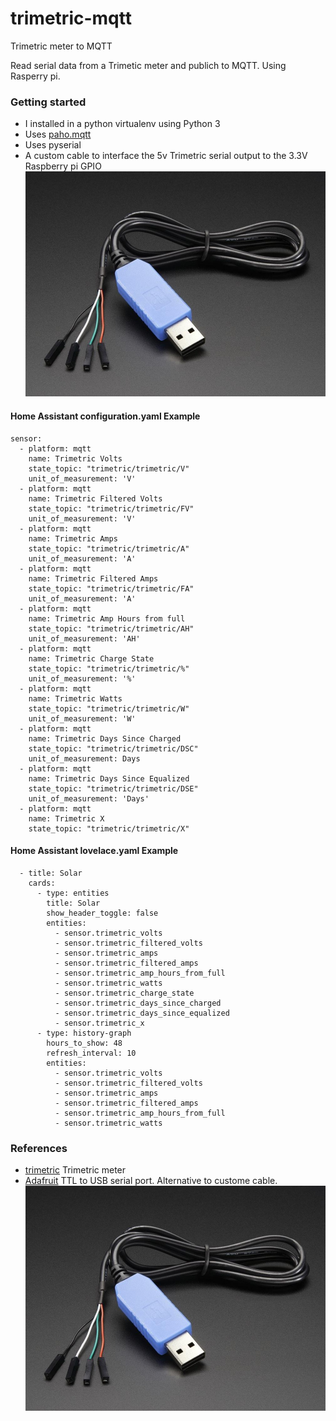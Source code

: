 # trimetric-mqtt
Trimetric meter to MQTT

Read serial data from a Trimetic meter and publich to MQTT.  Using Rasperry pi.

### Getting started

* I installed in a python virtualenv using Python 3
* Uses [paho.mqtt](https://pypi.org/project/paho-mqtt/#client)
* Uses pyserial
* A custom cable to interface the 5v Trimetric serial output to the 3.3V Raspberry pi GPIO
![Custom cable schematic](https://github.com/fancygaphtrn/trimetric-mqtt/blob/master/TTL-to-USBserial.jpg)

#### Home Assistant configuration.yaml Example

```
sensor:
  - platform: mqtt
    name: Trimetric Volts
    state_topic: "trimetric/trimetric/V"
    unit_of_measurement: 'V'
  - platform: mqtt
    name: Trimetric Filtered Volts
    state_topic: "trimetric/trimetric/FV" 
    unit_of_measurement: 'V'
  - platform: mqtt
    name: Trimetric Amps
    state_topic: "trimetric/trimetric/A" 
    unit_of_measurement: 'A'
  - platform: mqtt
    name: Trimetric Filtered Amps
    state_topic: "trimetric/trimetric/FA"
    unit_of_measurement: 'A'
  - platform: mqtt
    name: Trimetric Amp Hours from full
    state_topic: "trimetric/trimetric/AH" 
    unit_of_measurement: 'AH'
  - platform: mqtt
    name: Trimetric Charge State
    state_topic: "trimetric/trimetric/%" 
    unit_of_measurement: '%'
  - platform: mqtt
    name: Trimetric Watts
    state_topic: "trimetric/trimetric/W"
    unit_of_measurement: 'W'
  - platform: mqtt
    name: Trimetric Days Since Charged
    state_topic: "trimetric/trimetric/DSC"
    unit_of_measurement: Days
  - platform: mqtt
    name: Trimetric Days Since Equalized
    state_topic: "trimetric/trimetric/DSE"
    unit_of_measurement: 'Days'
  - platform: mqtt
    name: Trimetric X
    state_topic: "trimetric/trimetric/X"
```

#### Home Assistant lovelace.yaml Example

```
  - title: Solar
    cards:
      - type: entities
        title: Solar
        show_header_toggle: false
        entities:
          - sensor.trimetric_volts
          - sensor.trimetric_filtered_volts
          - sensor.trimetric_amps
          - sensor.trimetric_filtered_amps
          - sensor.trimetric_amp_hours_from_full
          - sensor.trimetric_watts
          - sensor.trimetric_charge_state
          - sensor.trimetric_days_since_charged
          - sensor.trimetric_days_since_equalized
          - sensor.trimetric_x
      - type: history-graph
        hours_to_show: 48
        refresh_interval: 10
        entities:
          - sensor.trimetric_volts
          - sensor.trimetric_filtered_volts
          - sensor.trimetric_amps
          - sensor.trimetric_filtered_amps
          - sensor.trimetric_amp_hours_from_full
          - sensor.trimetric_watts

```

### References

* [trimetric](http://www.bogartengineering.com/products/trimetrics.html) Trimetric meter
* [Adafruit](https://www.adafruit.com/product/954) TTL to USB serial port.   Alternative to custome cable.
![TTL to USB serial](https://github.com/fancygaphtrn/trimetric-mqtt/blob/master/TTL-to-USBserial.jpg)

